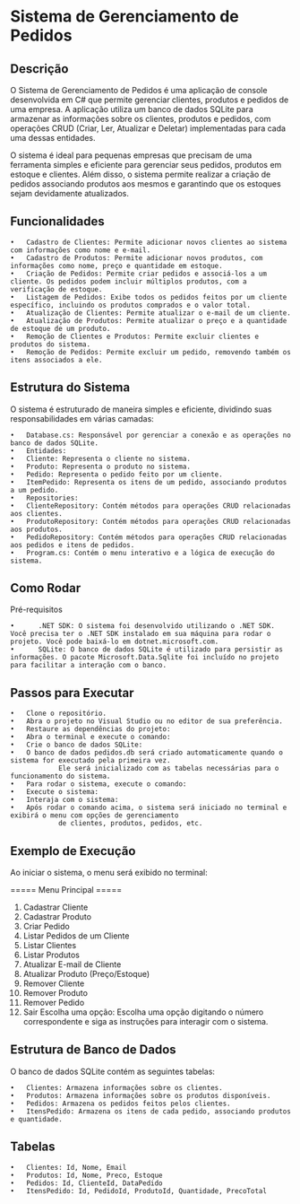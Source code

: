 # Sistema de Gerenciamento de Pedidos

## Descrição

O Sistema de Gerenciamento de Pedidos é uma aplicação de console desenvolvida em C# que permite gerenciar clientes, produtos e pedidos de uma empresa. A aplicação utiliza um banco de dados SQLite para armazenar as informações sobre os clientes, produtos e pedidos, com operações CRUD (Criar, Ler, Atualizar e Deletar) implementadas para cada uma dessas entidades.

O sistema é ideal para pequenas empresas que precisam de uma ferramenta simples e eficiente para gerenciar seus pedidos, produtos em estoque e clientes. Além disso, o sistema permite realizar a criação de pedidos associando produtos aos mesmos e garantindo que os estoques sejam devidamente atualizados.

## Funcionalidades
	•	Cadastro de Clientes: Permite adicionar novos clientes ao sistema com informações como nome e e-mail.
	•	Cadastro de Produtos: Permite adicionar novos produtos, com informações como nome, preço e quantidade em estoque.
	•	Criação de Pedidos: Permite criar pedidos e associá-los a um cliente. Os pedidos podem incluir múltiplos produtos, com a verificação de estoque.
	•	Listagem de Pedidos: Exibe todos os pedidos feitos por um cliente específico, incluindo os produtos comprados e o valor total.
	•	Atualização de Clientes: Permite atualizar o e-mail de um cliente.
	•	Atualização de Produtos: Permite atualizar o preço e a quantidade de estoque de um produto.
	•	Remoção de Clientes e Produtos: Permite excluir clientes e produtos do sistema.
	•	Remoção de Pedidos: Permite excluir um pedido, removendo também os itens associados a ele.

## Estrutura do Sistema

O sistema é estruturado de maneira simples e eficiente, dividindo suas responsabilidades em várias camadas:

	•	Database.cs: Responsável por gerenciar a conexão e as operações no banco de dados SQLite.
	•	Entidades:
	•	Cliente: Representa o cliente no sistema.
	•	Produto: Representa o produto no sistema.
	•	Pedido: Representa o pedido feito por um cliente.
	•	ItemPedido: Representa os itens de um pedido, associando produtos a um pedido.
	•	Repositories:
	•	ClienteRepository: Contém métodos para operações CRUD relacionadas aos clientes.
	•	ProdutoRepository: Contém métodos para operações CRUD relacionadas aos produtos.
	•	PedidoRepository: Contém métodos para operações CRUD relacionadas aos pedidos e itens de pedidos.
	•	Program.cs: Contém o menu interativo e a lógica de execução do sistema.

## Como Rodar

Pré-requisitos

	•      .NET SDK: O sistema foi desenvolvido utilizando o .NET SDK. Você precisa ter o .NET SDK instalado em sua máquina para rodar o projeto. Você pode baixá-lo em dotnet.microsoft.com.
	•      SQLite: O banco de dados SQLite é utilizado para persistir as informações. O pacote Microsoft.Data.Sqlite foi incluído no projeto para facilitar a interação com o banco.

## Passos para Executar

	•	Clone o repositório.
	•	Abra o projeto no Visual Studio ou no editor de sua preferência.
	•	Restaure as dependências do projeto:
	•	Abra o terminal e execute o comando:
	•	Crie o banco de dados SQLite:
	•	O banco de dados pedidos.db será criado automaticamente quando o sistema for executado pela primeira vez. 
                Ele será inicializado com as tabelas necessárias para o funcionamento do sistema.
	•	Para rodar o sistema, execute o comando:
	•	Execute o sistema:
	•	Interaja com o sistema:
	•	Após rodar o comando acima, o sistema será iniciado no terminal e exibirá o menu com opções de gerenciamento 
                de clientes, produtos, pedidos, etc.

## Exemplo de Execução

Ao iniciar o sistema, o menu será exibido no terminal:

===== Menu Principal =====
1. Cadastrar Cliente
2. Cadastrar Produto
3. Criar Pedido
4. Listar Pedidos de um Cliente
5. Listar Clientes
6. Listar Produtos
7. Atualizar E-mail de Cliente
8. Atualizar Produto (Preço/Estoque)
9. Remover Cliente
10. Remover Produto
11. Remover Pedido
12. Sair
Escolha uma opção:
Escolha uma opção digitando o número correspondente e siga as instruções para interagir com o sistema.

## Estrutura de Banco de Dados

O banco de dados SQLite contém as seguintes tabelas:

	•	Clientes: Armazena informações sobre os clientes.
	•	Produtos: Armazena informações sobre os produtos disponíveis.
	•	Pedidos: Armazena os pedidos feitos pelos clientes.
	•	ItensPedido: Armazena os itens de cada pedido, associando produtos e quantidade.

## Tabelas
	•	Clientes: Id, Nome, Email
	•	Produtos: Id, Nome, Preco, Estoque
	•	Pedidos: Id, ClienteId, DataPedido
	•	ItensPedido: Id, PedidoId, ProdutoId, Quantidade, PrecoTotal
